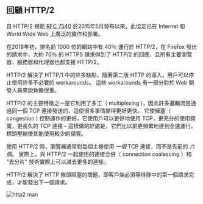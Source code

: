 ## 回顧 HTTP/2

自 HTTP/2 規範 [RFC 7540](https://httpwg.org/specs/rfc7540.html) 於2015年5月發布以來，此協定已在 Internet 和 World Wide Web 上廣泛的實作和部署。

在2018年初，排名前 1000 位的網站中有 40％ 運行於 HTTP/2，在 Firefox 發出的請求中，大約 70％ 的 HTTPS 請求得到了 HTTP/2 的回應，且所有主要瀏覽器，服務器和代理器也都支援 HTTP/2。

HTTP/2 解決了 HTTP/1 中的許多缺點，隨著第二版 HTTP 的導入，用戶可以停止使用許多不必要的 workarounds。
這些 workarounds 有一部分對於 Web 開發人員來說負擔很重。

HTTP/2 的主要特徵之一是它利用了多工（ multiplexing )，因此許多邏輯流是通過同一個 TCP 連接發送的，這使很多事情變得更好更快。
它使擁塞（ congestion ) 控制運作的更好，它使用戶可以更好地使用 TCP，更充分的使用頻寬，更長久的 TCP 連接 - 這樣做的好處是，它們比以前更頻繁地達到全速運行。標頭壓縮使其能使用較少的頻寬。

使用 HTTP/2 時，瀏覽器通常對每個主機使用 *一個* TCP 連接，而不是先前的 *六個*。
實際上，與 HTTP/2 一起使用的連接合併（ connection coalescing ）和 "去分片" 技術實際上可以減去更多的連接。

HTTP/2 解決了 HTTP 隊頭阻塞的問題，即客戶端必須等待隊中的第一個請求完成，才能發出下一個請求。

![http2 man](../images/h2-man.jpg)
